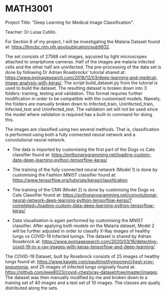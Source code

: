 # MATH3001
Project Title: "Deep Learning for Medical Image Classification".

Teacher: Dr Luisa Cutillo.

For Section 6 of my project, I will be investigating the Malaria Dataset found at: https://lhncbc.nlm.nih.gov/publication/pub9932.

The set consists of 27588 cell images, aqcuired by light microscopes attached to smartphone cameras. Half of the images are malaria infected cells and the other half are uninfected. The pre-processing of the data set is done by following Dr Adrian Rosebrocks' tutorial shared at: https://www.pyimagesearch.com/2018/12/03/deep-learning-and-medical-image-analysis-with-keras/. The script build_dataset.py from the tutorial is used to build the dataset. The resulting dataset is broken down into 3 folders: training, testing and validation. This format requires further modification in order to be compatible with the customised models. Namely, the folders are manually broken down to Infected_train, Uninfected_train, Infected_test and Uninfected_test. The validation set will not be used since the model where validation is required has a built-in command for doing this.

The images are classified using two several methods. That is, classification is performed using both a fully connected neural network and a convolutional neural network. 

* The data is imported by customising the first part of the Dogs vs Cats classifier found at: https://pythonprogramming.net/loading-custom-data-deep-learning-python-tensorflow-keras/

* The training of the fully connected neural network (Model 1) is done by customising the Fashion MNIST classifier found at: https://www.tensorflow.org/tutorials/keras/classification

* The training of the CNN (Model 2) is done by custimising the Dogs vs Cats Classifier found at: https://pythonprogramming.net/convolutional-neural-network-deep-learning-python-tensorflow-keras/?completed=/loading-custom-data-deep-learning-python-tensorflow-keras/

* Data visualisation is again performed by customising the MNIST classifier.
After applying both models on the Malaria dataset, Model 2 will be further adjusted in order to classify X-Ray images of healthy lungs vs COVID-19 Infected lunngs. The dataset is shared by Adrian Rosebrock at: https://www.pyimagesearch.com/2020/03/16/detecting-covid-19-in-x-ray-images-with-keras-tensorflow-and-deep-learning/.

The COVID-19 Dataset, built by Rosebrock consists of 25 images of healthy lungs found at: https://www.kaggle.com/paultimothymooney/chest-xray-pneumonia, and 25 images of infected lungs originally found at: https://github.com/ieee8023/covid-chestxray-dataset/tree/master/images. 
The dataset was then manually modified by me and broken down to a training set of 40 images and a test set of 10 images. The classes are qually distributed along the sets.

